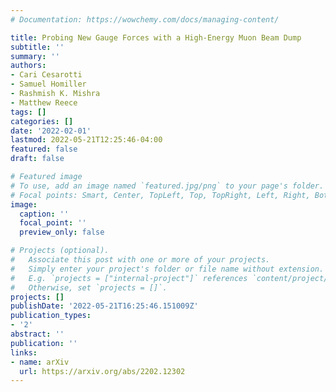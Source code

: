 ```yaml
---
# Documentation: https://wowchemy.com/docs/managing-content/

title: Probing New Gauge Forces with a High-Energy Muon Beam Dump
subtitle: ''
summary: ''
authors:
- Cari Cesarotti
- Samuel Homiller
- Rashmish K. Mishra
- Matthew Reece
tags: []
categories: []
date: '2022-02-01'
lastmod: 2022-05-21T12:25:46-04:00
featured: false
draft: false

# Featured image
# To use, add an image named `featured.jpg/png` to your page's folder.
# Focal points: Smart, Center, TopLeft, Top, TopRight, Left, Right, BottomLeft, Bottom, BottomRight.
image:
  caption: ''
  focal_point: ''
  preview_only: false

# Projects (optional).
#   Associate this post with one or more of your projects.
#   Simply enter your project's folder or file name without extension.
#   E.g. `projects = ["internal-project"]` references `content/project/deep-learning/index.md`.
#   Otherwise, set `projects = []`.
projects: []
publishDate: '2022-05-21T16:25:46.151009Z'
publication_types:
- '2'
abstract: ''
publication: ''
links:
- name: arXiv
  url: https://arxiv.org/abs/2202.12302
---
```

